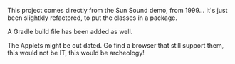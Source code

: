 This project comes directly from the Sun  Sound demo, from 1999...
It's just been slightkly refactored, to put the classes in a package.

A Gradle build file has been added as well.

The Applets might be out dated. Go find a browser  that still support them,
this would not be IT, this would be archeology!
